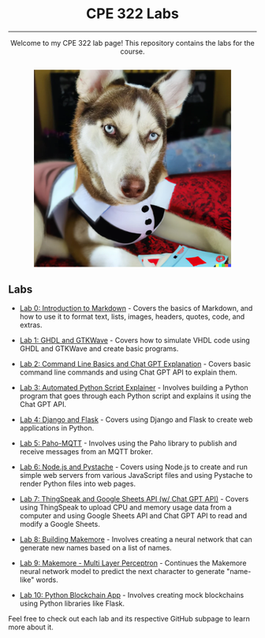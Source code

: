 <center>
<h1>
CPE 322 Labs
</h1>
</center>

---

<center>
Welcome to my CPE 322 lab page! This repository contains the labs for the course.
</center>

##

<center>
    <img src="GAMBLING_RAT.png" alt="RAT" width="400"/>

</center>

## Labs

- [Lab 0: Introduction to Markdown](https://github.com/mattraghu/Spring2023/tree/master/CPE322/Lab0) - Covers the basics of Markdown, and how to use it to format text, lists, images, headers, quotes, code, and extras.
- [Lab 1: GHDL and GTKWave](https://github.com/mattraghu/Spring2023/tree/master/CPE322/Lab1) - Covers how to simulate VHDL code using GHDL and GTKWave and create basic programs.

- [Lab 2: Command Line Basics and Chat GPT Explanation](https://github.com/mattraghu/Spring2023/tree/master/CPE322/Lab2) - Covers basic command line commands and using Chat GPT API to explain them.

- [Lab 3: Automated Python Script Explainer](https://github.com/mattraghu/Spring2023/tree/master/CPE322/Lab3) - Involves building a Python program that goes through each Python script and explains it using the Chat GPT API.

- [Lab 4: Django and Flask](https://github.com/mattraghu/Spring2023/tree/master/CPE322/Lab4) - Covers using Django and Flask to create web applications in Python.

- [Lab 5: Paho-MQTT](https://github.com/mattraghu/Spring2023/tree/master/CPE322/Lab5) - Involves using the Paho library to publish and receive messages from an MQTT broker.

- [Lab 6: Node.js and Pystache](https://github.com/mattraghu/Spring2023/tree/master/CPE322/Lab6) - Covers using Node.js to create and run simple web servers from various JavaScript files and using Pystache to render Python files into web pages.

- [Lab 7: ThingSpeak and Google Sheets API (w/ Chat GPT API)](https://github.com/mattraghu/Spring2023/tree/master/CPE322/Lab7) - Covers using ThingSpeak to upload CPU and memory usage data from a computer and using Google Sheets API and Chat GPT API to read and modify a Google Sheets.

- [Lab 8: Building Makemore](https://github.com/mattraghu/Spring2023/tree/master/CPE322/Lab8) - Involves creating a neural network that can generate new names based on a list of names.

- [Lab 9: Makemore - Multi Layer Perceptron](https://github.com/mattraghu/Spring2023/tree/master/CPE322/Lab9) - Continues the Makemore neural network model to predict the next character to generate "name-like" words.

- [Lab 10: Python Blockchain App](https://github.com/mattraghu/Spring2023/tree/master/CPE322/Lab10) - Involves creating mock blockchains using Python libraries like Flask.

Feel free to check out each lab and its respective GitHub subpage to learn more about it.
